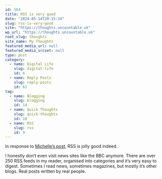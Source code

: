 ```yaml
---
id: 564
title: RSS is very good
date: "2024-05-14T20:15:34"
slug: rss-is-very-good
site: "https://thoughts.uncountable.uk"
wp_url: "https://thoughts.uncountable.uk"
root_slug: thoughts
site_name: My Thoughts
featured_media_url: null
featured_media_srcset: null
type: post
category:
  - name: Digital Life
    slug: digital-life
    id: 6
  - name: Reply Posts
    slug: reply-posts
    id: 61
tag:
  - name: Blogging
    slug: blogging
    id: 14
  - name: Quick Thoughts
    slug: quick-thoughts
    id: 10
  - name: RSS
    slug: rss
    id: 9
---
```



<p>In response to <a href="https://css-irl.info/rss-is-good-isnt-it/">Michelle&#8217;s post</a>, RSS is jolly good indeed.</p>



<p>I honestly don&#8217;t even visit news sites like the BBC anymore.  There are over 250 RSS feeds in my reader, organised into categories and it&#8217;s very easy to digest.   Sometimes I read news, sometimes magazines, but mostly it&#8217;s other blogs.  Real posts written by real people.</p>
